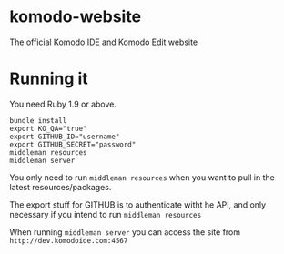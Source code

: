 # komodo-website
The official Komodo IDE and Komodo Edit website

# Running it

You need Ruby 1.9 or above. 

```
bundle install
export KO_QA="true"
export GITHUB_ID="username"
export GITHUB_SECRET="password"
middleman resources
middleman server
```

You only need to run `middleman resources` when you want to pull in the latest resources/packages. 

The export stuff for GITHUB is to authenticate witht he API, and only necessary if you intend to run `middleman resources`

When running `middleman server` you can access the site from `http://dev.komodoide.com:4567`
